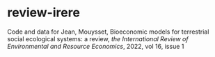 # review-irere

Code and data for Jean, Mouysset, Bioeconomic models for terrestrial social ecological systems: a review, *the International Review of Environmental and Resource Economics*, 2022, vol 16, issue 1

